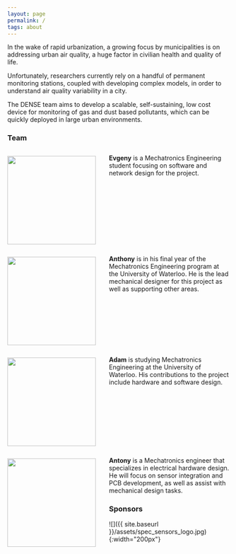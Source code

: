 ```yaml
---
layout: page
permalink: /
tags: about
---
```


In the wake of rapid urbanization, a growing focus by municipalities is on addressing urban air quality, a huge factor in civilian health and quality of life. 

Unfortunately, researchers currently rely on a handful of permanent monitoring stations, coupled with developing complex models, in order to understand air quality variability in a city.  

The DENSE team aims to develop a scalable, self-sustaining, low cost device for monitoring of gas and dust based pollutants, which can be quickly deployed in large urban environments.

### Team

<div>
<p style="float: left;"><img src="{{ site.baseurl }}/assets/evgeny.jpg" width="200px" style="padding-right:30px;"></p>
<p style="padding-top: 10px;">
<b>Evgeny</b> is a Mechatronics Engineering student focusing on software and network design for the project.
</p>
</div>

<div style="clear: left;">
<p style="float: left;"><img src="{{ site.baseurl }}/assets/anthonys_face.jpg" width="200px" style="padding-right:30px;"></p>
<p style="padding-top: 10px;">
<b>Anthony</b> is in his final year of the Mechatronics Engineering program at the University of Waterloo. He is the lead mechanical designer for this project as well as supporting other areas.
</p>
</div>

<div style="clear: left;">
<p style="float: left;"><img src="{{ site.baseurl }}/assets/adam.jpg" width="200px" style="padding-right:30px;"></p>
<p style="padding-top: 10px;">
<td><b>Adam</b> is studying Mechatronics Engineering at the University of Waterloo. His contributions to the project include hardware and software design. </td>
</p>
</div>

<div style="clear: left;">
<p style="float: left;"><img src="{{ site.baseurl }}/assets/antonys_face.jpg" width="200px" style="padding-right:30px;"></p>
<p style="padding-top: 10px;">
<b>Antony</b> is a Mechatronics engineer that specializes in electrical hardware design. He will focus on sensor integration and PCB development, as well as assist with mechanical design tasks.
</p>
</div>

<div class="clearfix"></div>

### Sponsors

![]({{ site.baseurl }}/assets/spec_sensors_logo.jpg){:width="200px"}
